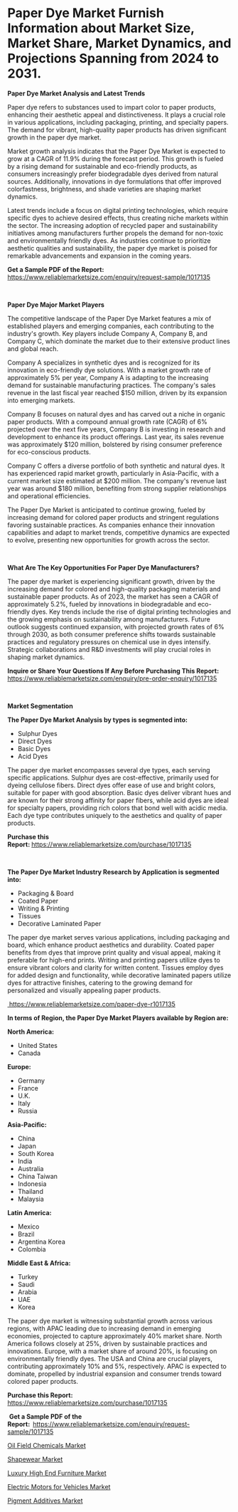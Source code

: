<p><h1>Paper Dye Market Furnish Information about Market Size, Market Share, Market Dynamics, and Projections Spanning from 2024 to 2031.</h1></p><p><strong>Paper Dye Market Analysis and Latest Trends</strong></p>
<p><p>Paper dye refers to substances used to impart color to paper products, enhancing their aesthetic appeal and distinctiveness. It plays a crucial role in various applications, including packaging, printing, and specialty papers. The demand for vibrant, high-quality paper products has driven significant growth in the paper dye market.</p><p>Market growth analysis indicates that the Paper Dye Market is expected to grow at a CAGR of 11.9% during the forecast period. This growth is fueled by a rising demand for sustainable and eco-friendly products, as consumers increasingly prefer biodegradable dyes derived from natural sources. Additionally, innovations in dye formulations that offer improved colorfastness, brightness, and shade varieties are shaping market dynamics.</p><p>Latest trends include a focus on digital printing technologies, which require specific dyes to achieve desired effects, thus creating niche markets within the sector. The increasing adoption of recycled paper and sustainability initiatives among manufacturers further propels the demand for non-toxic and environmentally friendly dyes. As industries continue to prioritize aesthetic qualities and sustainability, the paper dye market is poised for remarkable advancements and expansion in the coming years.</p></p>
<p><strong>Get a Sample PDF of the Report:&nbsp;</strong> <a href="https://www.reliablemarketsize.com/enquiry/request-sample/1017135">https://www.reliablemarketsize.com/enquiry/request-sample/1017135</a></p>
<p>&nbsp;</p>
<p><strong>Paper Dye Major Market Players</strong></p>
<p><p>The competitive landscape of the Paper Dye Market features a mix of established players and emerging companies, each contributing to the industry's growth. Key players include Company A, Company B, and Company C, which dominate the market due to their extensive product lines and global reach.</p><p>Company A specializes in synthetic dyes and is recognized for its innovation in eco-friendly dye solutions. With a market growth rate of approximately 5% per year, Company A is adapting to the increasing demand for sustainable manufacturing practices. The company's sales revenue in the last fiscal year reached $150 million, driven by its expansion into emerging markets.</p><p>Company B focuses on natural dyes and has carved out a niche in organic paper products. With a compound annual growth rate (CAGR) of 6% projected over the next five years, Company B is investing in research and development to enhance its product offerings. Last year, its sales revenue was approximately $120 million, bolstered by rising consumer preference for eco-conscious products.</p><p>Company C offers a diverse portfolio of both synthetic and natural dyes. It has experienced rapid market growth, particularly in Asia-Pacific, with a current market size estimated at $200 million. The company's revenue last year was around $180 million, benefiting from strong supplier relationships and operational efficiencies.</p><p>The Paper Dye Market is anticipated to continue growing, fueled by increasing demand for colored paper products and stringent regulations favoring sustainable practices. As companies enhance their innovation capabilities and adapt to market trends, competitive dynamics are expected to evolve, presenting new opportunities for growth across the sector.</p></p>
<p>&nbsp;</p>
<p><strong>What Are The Key Opportunities For Paper Dye Manufacturers?</strong></p>
<p><p>The paper dye market is experiencing significant growth, driven by the increasing demand for colored and high-quality packaging materials and sustainable paper products. As of 2023, the market has seen a CAGR of approximately 5.2%, fueled by innovations in biodegradable and eco-friendly dyes. Key trends include the rise of digital printing technologies and the growing emphasis on sustainability among manufacturers. Future outlook suggests continued expansion, with projected growth rates of 6% through 2030, as both consumer preference shifts towards sustainable practices and regulatory pressures on chemical use in dyes intensify. Strategic collaborations and R&D investments will play crucial roles in shaping market dynamics.</p></p>
<p><strong>Inquire or Share Your Questions If Any Before Purchasing This Report:</strong> <a href="https://www.reliablemarketsize.com/enquiry/pre-order-enquiry/1017135">https://www.reliablemarketsize.com/enquiry/pre-order-enquiry/1017135</a></p>
<p>&nbsp;</p>
<p><strong>Market Segmentation</strong></p>
<p><strong>The Paper Dye Market Analysis by types is segmented into:</strong></p>
<p><ul><li>Sulphur Dyes</li><li>Direct Dyes</li><li>Basic Dyes</li><li>Acid Dyes</li></ul></p>
<p><p>The paper dye market encompasses several dye types, each serving specific applications. Sulphur dyes are cost-effective, primarily used for dyeing cellulose fibers. Direct dyes offer ease of use and bright colors, suitable for paper with good absorption. Basic dyes deliver vibrant hues and are known for their strong affinity for paper fibers, while acid dyes are ideal for specialty papers, providing rich colors that bond well with acidic media. Each dye type contributes uniquely to the aesthetics and quality of paper products.</p></p>
<p><strong>Purchase this Report:&nbsp;</strong><a href="https://www.reliablemarketsize.com/purchase/1017135">https://www.reliablemarketsize.com/purchase/1017135</a></p>
<p>&nbsp;</p>
<p><strong>The Paper Dye Market Industry Research by Application is segmented into:</strong></p>
<p><ul><li>Packaging & Board</li><li>Coated Paper</li><li>Writing & Printing</li><li>Tissues</li><li>Decorative Laminated Paper</li></ul></p>
<p><p>The paper dye market serves various applications, including packaging and board, which enhance product aesthetics and durability. Coated paper benefits from dyes that improve print quality and visual appeal, making it preferable for high-end prints. Writing and printing papers utilize dyes to ensure vibrant colors and clarity for written content. Tissues employ dyes for added design and functionality, while decorative laminated papers utilize dyes for attractive finishes, catering to the growing demand for personalized and visually appealing paper products.</p></p>
<p><a href="https://www.reliablemarketsize.com/paper-dye-r1017135">&nbsp;https://www.reliablemarketsize.com/paper-dye-r1017135</a></p>
<p><strong>In terms of Region, the Paper Dye Market Players available by Region are:</strong></p>
<p>
    <p> <strong> North America: </strong>
        <ul>
            <li>United States</li>
            <li>Canada</li>
        </ul>
        </p> 
    <p> <strong> Europe: </strong>
        <ul>
            <li>Germany</li>
            <li>France</li>
            <li>U.K.</li>
            <li>Italy</li>
            <li>Russia</li>
        </ul>
        </p> 
    <p> <strong> Asia-Pacific: </strong>
        <ul>
            <li>China</li>
            <li>Japan</li>
            <li>South Korea</li>
            <li>India</li>
            <li>Australia</li>
            <li>China Taiwan</li>
            <li>Indonesia</li>
            <li>Thailand</li>
            <li>Malaysia</li>
        </ul>
        </p> 
    <p> <strong> Latin America: </strong>
        <ul>
            <li>Mexico</li>
            <li>Brazil</li>
            <li>Argentina Korea</li>
            <li>Colombia</li>
        </ul>
        </p> 
    <p> <strong> Middle East & Africa: </strong>
        <ul>
            <li>Turkey</li>
            <li>Saudi</li>
            <li>Arabia</li>
            <li>UAE</li>
            <li>Korea</li>
        </ul>
    </p>
    </p>
<p><p>The paper dye market is witnessing substantial growth across various regions, with APAC leading due to increasing demand in emerging economies, projected to capture approximately 40% market share. North America follows closely at 25%, driven by sustainable practices and innovations. Europe, with a market share of around 20%, is focusing on environmentally friendly dyes. The USA and China are crucial players, contributing approximately 10% and 5%, respectively. APAC is expected to dominate, propelled by industrial expansion and consumer trends toward colored paper products.</p></p>
<p><strong>Purchase this Report: </strong><a href="https://www.reliablemarketsize.com/purchase/1017135">https://www.reliablemarketsize.com/purchase/1017135</a></p>
<p>&nbsp;<strong>Get a Sample PDF of the Report:&nbsp;&nbsp;</strong><a href="https://www.reliablemarketsize.com/enquiry/request-sample/1017135">https://www.reliablemarketsize.com/enquiry/request-sample/1017135</a></p>
<p><strong></strong></p>
<p><p><a href="https://issuu.com/reportprime-2/docs/oil-field-chemicals-market-size-203_39c7d638c831f1">Oil Field Chemicals Market</a></p><p><a href="https://medium.com/@cristinaschiller2022/this-report-aims-to-provide-a-comprehensive-presentation-of-the-global-market-for-shapewear-with-e448fb8fedd3">Shapewear Market</a></p><p><a href="https://www.linkedin.com/pulse/what-emerging-market-trends-luxury-high-end-furniture-detailed-gldae?trackingId=VkxQSbloRlyeUeGEdIz8Yg%3D%3D">Luxury High End Furniture Market</a></p><p><a href="https://www.linkedin.com/pulse/electric-motors-vehicles-market-growth-outlook-from-2024-2031-dfnqe?trackingId=9m%2BXXKoDQo24d4xFIXpYTw%3D%3D">Electric Motors for Vehicles Market</a></p><p><a href="https://issuu.com/reportprime-2/docs/pigment-additives-market-size-2030._9493d8628de75b">Pigment Additives Market</a></p></p>